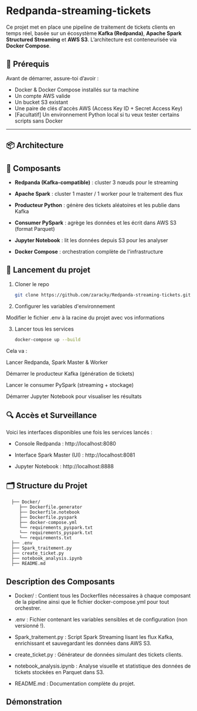 # Redpanda-streaming-tickets
Ce projet met en place une pipeline de traitement de tickets clients en temps réel, basée sur un écosystème **Kafka (Redpanda)**, **Apache Spark Structured Streaming** et **AWS S3**. L’architecture est conteneurisée via **Docker Compose**.

## 📝 Prérequis

Avant de démarrer, assure-toi d’avoir :

- Docker & Docker Compose installés sur ta machine
- Un compte AWS valide
- Un bucket S3 existant
- Une paire de clés d'accès AWS (Access Key ID + Secret Access Key)
- [Facultatif] Un environnement Python local si tu veux tester certains scripts sans Docker

---

## 📦 Architecture


## 🧱 Composants
- **Redpanda (Kafka-compatible)** : cluster 3 nœuds pour le streaming

- **Apache Spark** : cluster 1 master / 1 worker pour le traitement des flux

- **Producteur Python** : génère des tickets aléatoires et les publie dans Kafka

- **Consumer PySpark** : agrège les données et les écrit dans AWS S3 (format Parquet)

- **Jupyter Notebook** : lit les données depuis S3 pour les analyser

- **Docker Compose** : orchestration complète de l'infrastructure

## 🚀 Lancement du projet
1. Cloner le repo
   ```bash
   git clone https://github.com/zaracky/Redpanda-streaming-tickets.git
   
 2. Configurer les variables d'environnement

Modifier le fichier .env à la racine du projet avec vos informations

3. Lancer tous les services
   ```bash
   docker-compose up --build

Cela va :

Lancer Redpanda, Spark Master & Worker

Démarrer le producteur Kafka (génération de tickets)

Lancer le consumer PySpark (streaming + stockage)

Démarrer Jupyter Notebook pour visualiser les résultats

## 🔍 Accès et Surveillance
Voici les interfaces disponibles une fois les services lancés :

- Console Redpanda : http://localhost:8080

- Interface Spark Master (UI) : http://localhost:8081

- Jupyter Notebook : http://localhost:8888


## 🗂️ Structure du Projet

      ├── Docker/
         ├── Dockerfile.generator        
         ├── Dockerfile.notebook        
         ├── Dockerfile.pyspark          
         ├── docker-compose.yml           
         └── requirements_pyspark.txt
         └── requirements_pyspark.txt
         └── requirements.txt
      ├── .env
      ├── Spark_traitement.py
      ├── create_ticket.py
      ├── notebook_analysis.ipynb
      ├── README.md

## Description des Composants
- Docker/ : Contient tous les Dockerfiles nécessaires à chaque composant de la pipeline ainsi que le fichier docker-compose.yml pour tout orchestrer.

- .env : Fichier contenant les variables sensibles et de configuration (non versionné !).

- Spark_traitement.py : Script Spark Streaming lisant les flux Kafka, enrichissant et sauvegardant les données dans AWS S3.

- create_ticket.py : Générateur de données simulant des tickets clients.

- notebook_analysis.ipynb : Analyse visuelle et statistique des données de tickets stockées en Parquet dans S3.

- README.md : Documentation complète du projet.

## Démonstration

